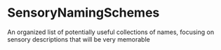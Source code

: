 # SensoryNamingSchemes
An organized list of potentially useful collections of names, focusing on sensory descriptions that will be very memorable
